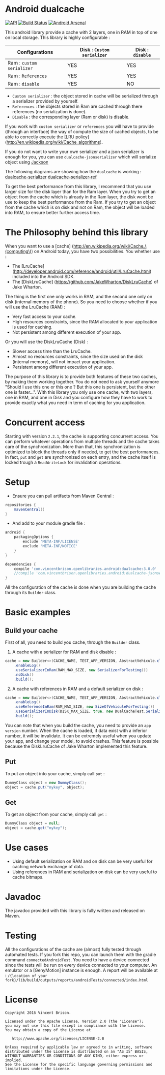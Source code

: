 Android dualcache
=================
[![API](https://img.shields.io/badge/API-9%2B-brightgreen.svg?style=flat)](https://android-arsenal.com/api?level=9)
[![Build Status](https://travis-ci.org/vincentbrison/android-easy-cache.svg?branch=dev_travis)](https://travis-ci.org/vincentbrison/android-easy-cache)
[![Android Arsenal](https://img.shields.io/badge/Android%20Arsenal-android--easy--cache-brightgreen.svg?style=flat)](https://android-arsenal.com/details/1/1377)

This android library provide a cache with 2 layers, one in RAM in top of one on local storage.
This library is highly configurable :


| Configurations | Disk : `Custom serializer` | Disk : `disable` |
| -------------- | -------------------------- | ---------------- |
| Ram : `custom serializer` | YES | YES |
| Ram : `References` | YES | YES |
| Ram : `disable` | YES | NO |

 - `Custom serializer` : the object stored in cache will be serialized through a serializer provided by yourself.
 - `References` : the objects stored in Ram are cached through there references (no serialization is done).
 - `Disable` : the corresponding layer (Ram or disk) is disable.

If you work with `custom serializer` or `references` you will have to provide (through an interface) the
way of compute the size of cached objects, to be able to correctly execute the [LRU policy] (http://en.wikipedia.org/wiki/Cache_algorithms).

If you do not want to write your own serializer and a json serializer is enough for you, you can use
`dualcache-jsonserializer` which will serialize object using [Jackson](https://github.com/FasterXML/jackson-databind)

The following diagrams are showing how the `dualcache` is working :
[dualcache-serializer](doc-assets/dualcache-serializer.png)
[dualcache-serializer-ref](doc-assets/dualcache-serializer-ref.png)

To get the best performance from this library, I recommend that you use larger size for the disk layer than
for the Ram layer. When you try to get an object from the cache which is already in the Ram layer, the disk wont be
use to keep the best performance from the Ram. If you try to get an object from the cache which is on disk and not on Ram,
the object will be loaded into RAM, to ensure better further access time.

The Philosophy behind this library
==================================
When you want to use a [cache] (http://en.wikipedia.org/wiki/Cache_\(computing\)) on Android today, you have two possibilities. You whether use :
 - The [LruCache] (http://developer.android.com/reference/android/util/LruCache.html) included into the Android SDK.
 - The [DiskLruCache] (https://github.com/JakeWharton/DiskLruCache) of Jake Wharton.

The thing is the first one only works in RAM, and the second one only on disk (internal memory of the phone). So you need to choose
whether if you will use the LruCache (RAM) :
 - Very fast access to your cache.
 - High resources constraints, since the RAM allocated to your application is used for caching.
 - Not persistent among different execution of your app.

Or you will use the DiskLruCache (Disk) :
 - Slower access time than the LruCache.
 - Almost no resources constraints, since the size used on the disk (internal memory), will not impact your application.
 - Persistent among different execution of your app.

The purpose of this library is to provide both features of these two caches, by making them working together. You do not need
to ask yourself anymore "Should I use this one or this one ? But this one is persistent, but the other one is faster...".
With this library you only use one cache, with two layers, one in RAM, and one in Disk and you configure how they have to work
to provide exactly what you need in term of caching for you application.

Concurrent access
=================
Starting with version `2.2.1`, the cache is supporting concurrent access. You can perform whatever operations from multiple threads and the cache
takes care of the synchronization. More than that, this synchronization is optimized to block the threads only if needed, to get the best performances.
In fact, `put` and `get` are synchronized on each entry, and the cache itself is locked trough a `ReadWriteLock` for invalidation operations.

Setup
=====

- Ensure you can pull artifacts from Maven Central :
```gradle
repositories {
    mavenCentral()
}
```
- And add to your module gradle file :
```gradle
android {
    packagingOptions {
        exclude 'META-INF/LICENSE'
        exclude 'META-INF/NOTICE'
    }
}

dependencies {
    compile 'com.vincentbrison.openlibraries.android:dualcache:3.0.0'
    //compile 'com.vincentbrison.openlibraries.android:dualcache-jsonserializer:3.0.0' // If you want a ready to use json serializer
}
```

All the configuration of the cache is done when you are building the cache through its `Builder` class.
  
Basic examples
==============

Build your cache
---------------
 First of all, you need to build you cache, through the `Builder` class.
 1. A cache with a serializer for RAM and disk disable :
 
```Java
cache = new Builder<>(CACHE_NAME, TEST_APP_VERSION, AbstractVehicule.class)
    .enableLog()
    .useSerializerInRam(RAM_MAX_SIZE, new SerializerForTesting())
    .noDisk()
    .build();
```

 2. A cache with references in RAM and a default serializer on disk :

```Java
cache = new Builder<>(CACHE_NAME, TEST_APP_VERSION, AbstractVehicule.class)
    .enableLog()
    .useReferenceInRam(RAM_MAX_SIZE, new SizeOfVehiculeForTesting())
    .useSerializerInDisk(DISK_MAX_SIZE, true, new DualCacheTest.SerializerForTesting(), getContext())
    .build();
```
You can note that when you build the cache, you need to provide an `app version` number. When the cache
is loaded, if data exist with a inferior number, it will be invalidate. It can be extremely useful when
you update your app, and change your model, to avoid crashes. This feature is possible because the DiskLruCache of Jake Wharton
implemented this feature.

Put
---
To put an object into your cache, simply call `put` :

```Java
DummyClass object = new DummyClass();
object = cache.put("mykey", object);
```

Get
---
To get an object from your cache, simply call `get` :

```Java
DummyClass object = null;
object = cache.get("mykey");
```

Use cases
=========
 - Using default serialization on RAM and on disk can be very useful for caching network exchange of data.
 - Using references in RAM and serialization on disk can be very useful to cache bitmaps.

Javadoc
=======
The javadoc provided with this library is fully written and released on Maven.

Testing
=======
All the configurations of the cache are (almost) fully tested through automated tests. If you fork
this repo, you can launch them with the gradle command `connectedAndroidTest`.
You need to have a device connected since the tests will be run on every device connected to your computer.
An emulator or a [GenyMotion] instance is enough.
A report will be available at : `/{location of your fork}/lib/build/outputs/reports/androidTests/connected/index.html`

License
=======

    Copyright 2016 Vincent Brison.

    Licensed under the Apache License, Version 2.0 (the "License");
    you may not use this file except in compliance with the License.
    You may obtain a copy of the License at

       http://www.apache.org/licenses/LICENSE-2.0

    Unless required by applicable law or agreed to in writing, software
    distributed under the License is distributed on an "AS IS" BASIS,
    WITHOUT WARRANTIES OR CONDITIONS OF ANY KIND, either express or implied.
    See the License for the specific language governing permissions and
    limitations under the License.
